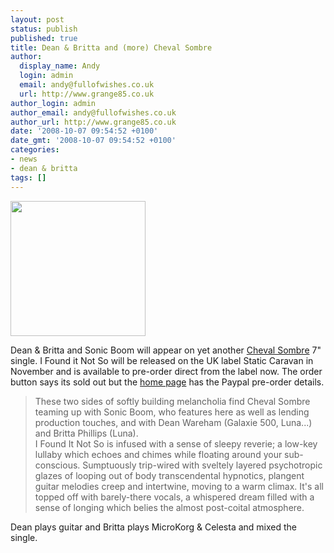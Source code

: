 ```yaml
---
layout: post
status: publish
published: true
title: Dean & Britta and (more) Cheval Sombre
author:
  display_name: Andy
  login: admin
  email: andy@fullofwishes.co.uk
  url: http://www.grange85.co.uk
author_login: admin
author_email: andy@fullofwishes.co.uk
author_url: http://www.grange85.co.uk
date: '2008-10-07 09:54:52 +0100'
date_gmt: '2008-10-07 09:54:52 +0100'
categories:
- news
- dean & britta
tags: []
---
```

<div class="imagebox-a"><img src="http://www.fullofwishes.co.uk/wp/wp-content/uploads/2008/10/0172.jpg" alt="" title="0172" width="216" height="216" class="alignnone size-full wp-image-848" /></div>
<p>Dean & Britta and Sonic Boom will appear on yet another <a href="http://www.myspace.com/chevalsombre">Cheval Sombre</a> 7" single. I Found it Not So will be released on the <span class="removed_link" title="http://www.staticcaravan.org/item.asp?Ref=172">UK label Static Caravan</span> in November and is available to pre-order direct from the label now. The order button says its sold out but the <a href="http://www.staticcaravan.org/">home page</a> has the Paypal pre-order details.</p>
<blockquote><p>These two sides of softly building melancholia find Cheval Sombre teaming up with Sonic Boom, who features here as well as lending production touches, and with Dean Wareham (Galaxie 500, Luna...) and Britta Phillips (Luna).<br />
I Found It Not So is infused with a sense of sleepy reverie; a low-key lullaby which echoes and chimes while floating around your sub-conscious. Sumptuously trip-wired with sveltely layered psychotropic glazes of looping out of body transcendental hypnotics, plangent guitar melodies creep and intertwine, moving to a warm climax. It's all topped off with barely-there vocals, a whispered dream filled with a sense of longing which belies the almost post-coital atmosphere.</p></blockquote>
<p>Dean plays guitar and Britta plays MicroKorg & Celesta and mixed the single.</p>
